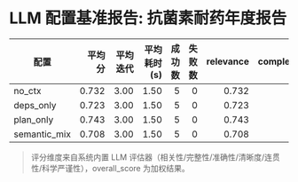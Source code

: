 # LLM 配置基准报告: 抗菌素耐药年度报告

| 配置 | 平均分 | 平均迭代 | 平均耗时(s) | 成功数 | 失败数 | relevance | completeness | accuracy | clarity | coherence | scientific_rigor |
|---|---:|---:|---:|---:|---:|---:|---:|---:|---:|---:|---:|
| no_ctx | 0.732 | 3.00 | 1.50 | 5 | 0 | 0.732 | 0.732 | 0.732 | 0.732 | 0.732 | 0.732 |
| deps_only | 0.723 | 3.00 | 1.50 | 5 | 0 | 0.723 | 0.723 | 0.723 | 0.723 | 0.723 | 0.723 |
| plan_only | 0.743 | 3.00 | 1.50 | 5 | 0 | 0.743 | 0.743 | 0.743 | 0.743 | 0.743 | 0.743 |
| semantic_mix | 0.708 | 3.00 | 1.50 | 5 | 0 | 0.708 | 0.708 | 0.708 | 0.708 | 0.708 | 0.708 |

> 评分维度来自系统内置 LLM 评估器（相关性/完整性/准确性/清晰度/连贯性/科学严谨性），overall_score 为加权结果。